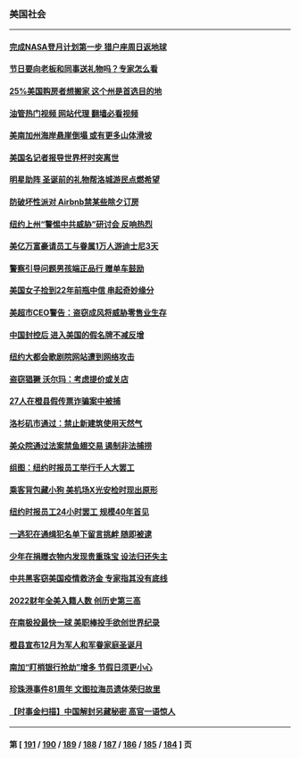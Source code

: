 ### 美国社会
---
#### [完成NASA登月计划第一步 猎户座周日返地球](../../pages/ncid1078160/n13882704.md?12120045) 
#### [节日要向老板和同事送礼物吗？专家怎么看](../../pages/ncid1078160/n13882438.md?12120045) 
#### [25%美国购房者想搬家 这个州是首选目的地](../../pages/ncid1078160/n13882415.md?12120045) 
#### [油管热门视频 网站代理 翻墙必看视频](http://138.2.39.72:81/youtube.html?epic-marker?12120045)
#### [美南加州海岸悬崖倒塌 或有更多山体滑坡](../../pages/ncid1078160/n13882411.md?12120045) 
#### [美国名记者报导世界杯时突离世](../../pages/ncid1078160/n13882198.md?12120045) 
#### [明星助阵 圣诞前的礼物帮洛城游民点燃希望](../../pages/ncid1078160/n13881980.md?12120045) 
#### [防破坏性派对 Airbnb禁某些除夕订房](../../pages/ncid1078160/n13881829.md?12120045) 
#### [纽约上州“警惕中共威胁”研讨会 反响热烈](../../pages/ncid1078160/n13881755.md?12120045) 
#### [美亿万富豪请员工与眷属1万人游迪士尼3天](../../pages/ncid1078160/n13881745.md?12120045) 
#### [警察引导问题男孩端正品行 赠单车鼓励](../../pages/ncid1078160/n13881442.md?12120045) 
#### [美国女子捡到22年前瓶中信 串起奇妙缘分](../../pages/ncid1078160/n13881494.md?12120045) 
#### [美超市CEO警告：盗窃成风将威胁零售业生存](../../pages/ncid1078160/n13881306.md?12120045) 
#### [中国封控后 进入美国的假名牌不减反增](../../pages/ncid1078160/n13881427.md?12120045) 
#### [纽约大都会歌剧院网站遭到网络攻击](../../pages/ncid1078160/n13881407.md?12120045) 
#### [盗窃猖獗 沃尔玛：考虑提价或关店](../../pages/ncid1078160/n13881247.md?12120045) 
#### [27人在橙县假传票诈骗案中被捕](../../pages/ncid1078160/n13881240.md?12120045) 
#### [洛杉矶市通过：禁止新建筑使用天然气](../../pages/ncid1078160/n13881189.md?12120045) 
#### [美众院通过法案禁鱼翅交易 遏制非法捕捞](../../pages/ncid1078160/n13881161.md?12120045) 
#### [组图：纽约时报员工举行千人大罢工](../../pages/ncid1078160/n13881099.md?12120045) 
#### [乘客背包藏小狗 美机场X光安检时现出原形](../../pages/ncid1078160/n13880783.md?12120045) 
#### [纽约时报员工24小时罢工 规模40年首见](../../pages/ncid1078160/n13881008.md?12120045) 
#### [一逃犯在通缉犯名单下留言挑衅 随即被逮](../../pages/ncid1078160/n13880763.md?12120045) 
#### [少年在捐赠衣物内发现贵重珠宝 设法归还失主](../../pages/ncid1078160/n13880661.md?12120045) 
#### [中共黑客窃美国疫情救济金 专家指其没有底线](../../pages/ncid1078160/n13880656.md?12120045) 
#### [2022财年全美入籍人数 创历史第三高](../../pages/ncid1078160/n13880629.md?12120045) 
#### [在南极投最快一球 美职棒投手欲创世界纪录](../../pages/ncid1078160/n13880591.md?12120045) 
#### [橙县宣布12月为军人和军眷家庭圣诞月](../../pages/ncid1078160/n13880600.md?12120045) 
#### [南加“盯梢银行抢劫”增多 节假日须更小心](../../pages/ncid1078160/n13880487.md?12120045) 
#### [珍珠港事件81周年 文图拉海员遗体荣归故里](../../pages/ncid1078160/n13880435.md?12120045) 
#### [【时事金扫描】中国解封另藏秘密 高官一语惊人](../../pages/ncid1078160/n13880420.md?12120045) 

---
#### 第 [ [191](./191.md?12120045) / [190](./190.md?12120045) / [189](./189.md?12120045) / [188](./188.md?12120045) / [187](./187.md?12120045) / [186](./186.md?12120045) / [185](./185.md?12120045) / [184](./184.md?12120045) ] 页
